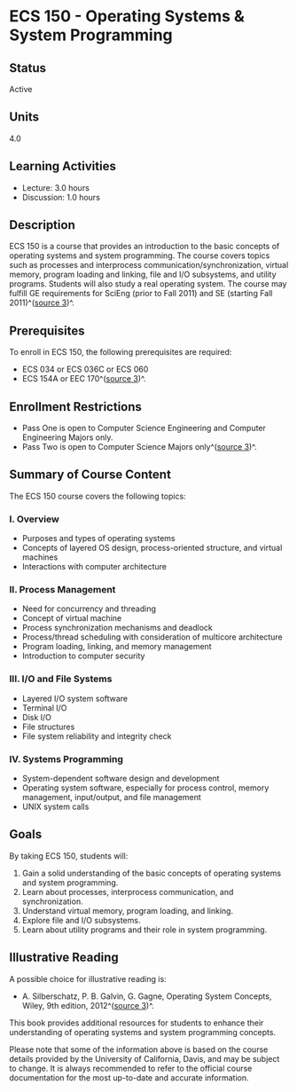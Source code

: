 # ECS 150 - Operating Systems & System Programming

## Status
Active

## Units
4.0

## Learning Activities
- Lecture: 3.0 hours
- Discussion: 1.0 hours

## Description
ECS 150 is a course that provides an introduction to the basic concepts of operating systems and system programming. The course covers topics such as processes and interprocess communication/synchronization, virtual memory, program loading and linking, file and I/O subsystems, and utility programs. Students will also study a real operating system. The course may fulfill GE requirements for SciEng (prior to Fall 2011) and SE (starting Fall 2011)^([source 3](https://catalog.ucdavis.edu/courses-subject-code/ecs/))^.

## Prerequisites
To enroll in ECS 150, the following prerequisites are required:
- ECS 034 or ECS 036C or ECS 060
- ECS 154A or EEC 170^([source 3](https://catalog.ucdavis.edu/courses-subject-code/ecs/))^.

## Enrollment Restrictions
- Pass One is open to Computer Science Engineering and Computer Engineering Majors only.
- Pass Two is open to Computer Science Majors only^([source 3](https://catalog.ucdavis.edu/courses-subject-code/ecs/))^.

## Summary of Course Content
The ECS 150 course covers the following topics:

### I. Overview
- Purposes and types of operating systems
- Concepts of layered OS design, process-oriented structure, and virtual machines
- Interactions with computer architecture

### II. Process Management
- Need for concurrency and threading
- Concept of virtual machine
- Process synchronization mechanisms and deadlock
- Process/thread scheduling with consideration of multicore architecture
- Program loading, linking, and memory management
- Introduction to computer security

### III. I/O and File Systems
- Layered I/O system software
- Terminal I/O
- Disk I/O
- File structures
- File system reliability and integrity check

### IV. Systems Programming
- System-dependent software design and development
- Operating system software, especially for process control, memory management, input/output, and file management
- UNIX system calls

## Goals
By taking ECS 150, students will:
1. Gain a solid understanding of the basic concepts of operating systems and system programming.
2. Learn about processes, interprocess communication, and synchronization.
3. Understand virtual memory, program loading, and linking.
4. Explore file and I/O subsystems.
5. Learn about utility programs and their role in system programming.

## Illustrative Reading
A possible choice for illustrative reading is:
- A. Silberschatz, P. B. Galvin, G. Gagne, Operating System Concepts, Wiley, 9th edition, 2012^([source 3](https://catalog.ucdavis.edu/courses-subject-code/ecs/))^.

This book provides additional resources for students to enhance their understanding of operating systems and system programming concepts.

Please note that some of the information above is based on the course details provided by the University of California, Davis, and may be subject to change. It is always recommended to refer to the official course documentation for the most up-to-date and accurate information.